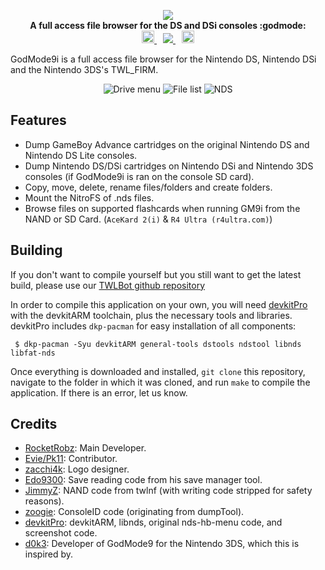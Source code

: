 <p align="center">
	<img src="https://github.com/RocketRobz/GodMode9i/blob/master/resources/logo2_small.png"><br>
	<b>A full access file browser for the DS and DSi consoles :godmode:</b>
	<br>
	<a href="https://dev.azure.com/DS-Homebrew/Builds/_build?definitionId=14" style="padding-right: 5px;">
		<img src="https://dev.azure.com/DS-Homebrew/Builds/_apis/build/status/RocketRobz.GodMode9i?branchName=master" height="20">
	</a>
	<a href="https://discord.gg/yqSut8c" style="padding-left: 5px; padding-right: 5px;">
		<img src="https://img.shields.io/badge/Discord%20Server-%23GodMode9i-green.svg">
	</a>
	<a href="https://gbatemp.net/threads/release-godmode9i-all-access-file-browser-for-the-ds-i-and-3ds.520096/" style="padding-left: 5px;">
		<img src="https://img.shields.io/badge/GBATemp-thread-blue.svg" height="20">
	</a>
</p>

GodMode9i is a full access file browser for the Nintendo DS, Nintendo DSi and the Nintendo 3DS's TWL_FIRM.

<div align="center">
	<img src="https://gbatemp.b-cdn.net/attachments/snap_191051-png.195366/" alt="Drive menu">
	<img src="https://gbatemp.b-cdn.net/attachments/snap_191132-png.195368/" alt="File list">
	<img src="https://gbatemp.b-cdn.net/attachments/file-options-v2-1-0-png.195367/" alt=NDS file menu>
</div>

## Features

- Dump GameBoy Advance cartridges on the original Nintendo DS and Nintendo DS Lite consoles.
- Dump Nintendo DS/DSi cartridges on Nintendo DSi and Nintendo 3DS consoles (if GodMode9i is ran on the console SD card).
- Copy, move, delete, rename files/folders and create folders.
- Mount the NitroFS of .nds files.
- Browse files on supported flashcards when running GM9i from the NAND or SD Card. (`AceKard 2(i)` & `R4 Ultra (r4ultra.com)`)

## Building
If you don't want to compile yourself but you still want to get the latest build, please use our [TWLBot github repository](https://github.com/TWLBot/Builds/blob/master/extras/GodMode9i.7z)

In order to compile this application on your own, you will need [devkitPro](https://devkitpro.org/) with the devkitARM toolchain, plus the necessary tools and libraries. devkitPro includes `dkp-pacman` for easy installation of all components:

```
 $ dkp-pacman -Syu devkitARM general-tools dstools ndstool libnds libfat-nds
```

Once everything is downloaded and installed, `git clone` this repository, navigate to the folder in which it was cloned, and run `make` to compile the application. If there is an error, let us know.

## Credits
* [RocketRobz](https://github.com/RocketRobz): Main Developer.
* [Evie/Pk11](https://github.com/Epicpkmn11): Contributor.
* [zacchi4k](https://github.com/zacchi4k): Logo designer.
* [Edo9300](https://github.com/edo9300): Save reading code from his save manager tool.
* [JimmyZ](https://github.com/JimmyZ): NAND code from twlnf (with writing code stripped for safety reasons).
* [zoogie](https://github.com/zoogie): ConsoleID code (originating from dumpTool).
* [devkitPro](https://github.com/devkitPro): devkitARM, libnds, original nds-hb-menu code, and screenshot code.
* [d0k3](https://github.com/d0k3): Developer of GodMode9 for the Nintendo 3DS, which this is inspired by.
